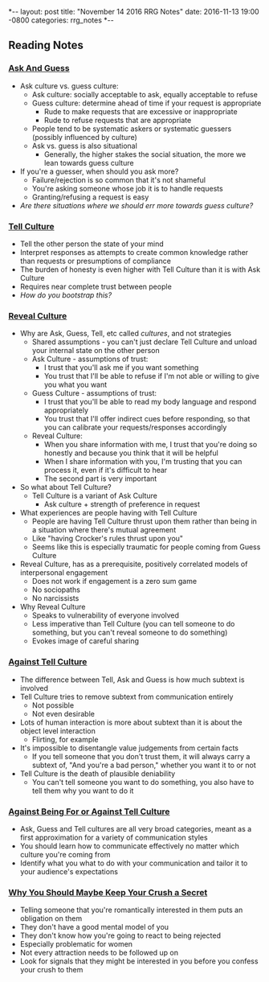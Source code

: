 *--
layout: post
title: "November 14 2016 RRG Notes"
date: 2016-11-13 19:00 -0800
categories: rrg_notes
*--

## Reading Notes

### [Ask And Guess](http://lesswrong.com/lw/375/ask_and_guess/)
* Ask culture vs. guess culture:
  * Ask culture: socially acceptable to ask, equally acceptable to refuse
  * Guess culture: determine ahead of time if your request is appropriate
    * Rude to make requests that are excessive or inappropriate
    * Rude to refuse requests that are appropriate
  * People tend to be systematic askers or systematic guessers (possibly influenced by culture)
  * Ask vs. guess is also situational 
    * Generally, the higher stakes the social situation, the more we lean towards guess culture
* If you're a guesser, when should you ask more?
  * Failure/rejection is so common that it's not shameful
  * You're asking someone whose job it is to handle requests
  * Granting/refusing a request is easy
* _Are there situations where we should err more towards guess culture?_

### [Tell Culture](http://lesswrong.com/lw/jis/tell_culture/)
* Tell the other person the state of your mind
* Interpret responses as attempts to create common knowledge rather than requests or presumptions of compliance
* The burden of honesty is even higher with Tell Culture than it is with Ask Culture
* Requires near complete trust between people
* _How do you bootstrap this?_

### [Reveal Culture](http://malcolmocean.com/2015/06/reveal-culture/)
* Why are Ask, Guess, Tell, etc called _cultures_, and not strategies
  * Shared assumptions - you can't just declare Tell Culture and unload your internal state on the other person
  * Ask Culture - assumptions of trust:
    * I trust that you'll ask me if you want something
    * You trust that I'll be able to refuse if I'm not able or willing to give you what you want
  * Guess Culture - assumptions of trust:
    * I trust that you'll be able to read my body language and respond appropriately
    * You trust that I'll offer indirect cues before responding, so that you can calibrate your requests/responses accordingly
  * Reveal Culture:
    * When you share information with me, I trust that you're doing so honestly and because you think that it will be helpful
    * When I share information with you, I'm trusting that you can process it, even if it's difficult to hear
    * The second part is very important
* So what about Tell Culture?
  * Tell Culture is a variant of Ask Culture
    * Ask culture + strength of preference in request
* What experiences are people having with Tell Culture
  * People are having Tell Culture thrust upon them rather than being in a situation where there's mutual agreement
  * Like "having Crocker's rules thrust upon you"
  * Seems like this is especially traumatic for people coming from Guess Culture
* Reveal Culture, has as a prerequisite, positively correlated models of interpersonal engagement
  * Does not work if engagement is a zero sum game
  * No sociopaths
  * No narcissists
* Why Reveal Culture
  * Speaks to vulnerability of everyone involved
  * Less imperative than Tell Culture (you can tell someone to do something, but you can't reveal someone to do something)
  * Evokes image of careful sharing

### [Against Tell Culture](https://thingofthings.wordpress.com/2015/05/08/against-tell-culture/)
* The difference between Tell, Ask and Guess is how much subtext is involved
* Tell Culture tries to remove subtext from communication entirely
  * Not possible
  * Not even desirable
* Lots of human interaction is more about subtext than it is about the object level interaction
  * Flirting, for example
* It's impossible to disentangle value judgements from certain facts
  * If you tell someone that you don't trust them, it will always carry a subtext of, "And you're a bad person," whether you want it to or not
* Tell Culture is the death of plausible deniability
  * You can't tell someone you want to do something, you also have to tell them why you want to do it

### [Against Being For or Against Tell Culture](http://agentyduck.blogspot.com/2015/05/against-being-for-or-against-tell.html)
* Ask, Guess and Tell cultures are all very broad categories, meant as a first approximation for a variety of communication styles
* You should learn how to communicate effectively no matter which culture you're coming from
* Identify what you what to do with your communication and tailor it to your audience's expectations

### [Why You Should Maybe Keep Your Crush a Secret](http://www.theferrett.com/ferrettworks/2014/02/why-you-should-maybe-keep-your-crush-a-secret/)
* Telling someone that you're romantically interested in them puts an obligation on them
* They don't have a good mental model of you
* They don't know how you're going to react to being rejected
* Especially problematic for women
* Not every attraction needs to be followed up on
* Look for signals that they might be interested in you before you confess your crush to them

